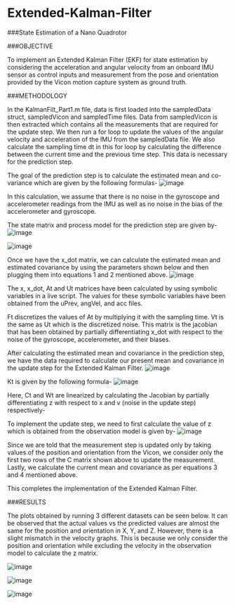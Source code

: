 # Extended-Kalman-Filter
###State Estimation of a Nano Quadrotor

###OBJECTIVE

To implement an Extended Kalman Filter (EKF) for state estimation by considering the acceleration and angular velocity from an onboard IMU sensor as control inputs and measurement from the pose and orientation provided by the Vicon motion capture system as ground truth.

###METHODOLOGY

In the KalmanFilt_Part1.m file, data is first loaded into the sampledData struct, sampledVicon and sampledTime files. Data from sampledVicon is then extracted which contains all the measurements that are required for the update step. We then run a for loop to update the values of the angular velocity and acceleration of the IMU from the sampledData file. We also calculate the sampling time dt in this for loop by calculating the difference between the current time and the previous time step. This data is necessary for the prediction step.

The goal of the prediction step is to calculate the estimated mean and co-variance which are given by the following formulas-
![image](https://github.com/RajatKirloskar/Extended-Kalman-Filter/assets/108690286/5a9f4a7f-1954-413d-9873-47932018e17e)

In this calculation, we assume that there is no noise in the gyroscope and accelerometer readings from the IMU as well as no noise in the bias of the accelerometer and gyroscope.

The state matrix and process model for the prediction step are given by-
![image](https://github.com/RajatKirloskar/Extended-Kalman-Filter/assets/108690286/ac8b410e-99f7-4016-8975-fb2ea4efdda9)

![image](https://github.com/RajatKirloskar/Extended-Kalman-Filter/assets/108690286/a91c2efc-e652-49ce-980f-3a3d9a7b4c92)

Once we have the x_dot matrix, we can calculate the estimated mean and estimated covariance by using the parameters shown below and then plugging them into equations 1 and 2 mentioned above.
![image](https://github.com/RajatKirloskar/Extended-Kalman-Filter/assets/108690286/c9d3b948-9ae3-417d-866f-d12e39bcdbd1)

The x, x_dot, At and Ut matrices have been calculated by using symbolic variables in a live script. The values for these symbolic variables have been obtained from the uPrev, angVel, and acc files.

Ft discretizes the values of At by multiplying it with the sampling time. Vt is the same as Ut which is the discretized noise. This matrix is the jacobian that has been obtained by partially differentiating x_dot with respect to the noise of the gyroscope, accelerometer, and their biases.

After calculating the estimated mean and covariance in the prediction step, we have the data required to calculate our present mean and covariance in the update step for the Extended Kalman Filter. 
![image](https://github.com/RajatKirloskar/Extended-Kalman-Filter/assets/108690286/f736bb16-42a6-4bd3-9b1c-9a54753c49d7)

Kt is given by the following formula-
![image](https://github.com/RajatKirloskar/Extended-Kalman-Filter/assets/108690286/fa4aa49c-b823-4705-8e65-de018b083547)

Here, Ct and Wt are linearized by calculating the Jacobian by partially differentiating z with respect to x and v (noise in the update step) respectively-

To implement the update step, we need to first calculate the value of z which is obtained from the observation model is given by-
![image](https://github.com/RajatKirloskar/Extended-Kalman-Filter/assets/108690286/596c0b78-3e64-4629-aeb2-71f1e5701f86)

Since we are told that the measurement step is updated only by taking values of the position and orientation from the Vicon, we consider only the first two rows of the C matrix shown above to update the measurement. Lastly, we calculate the current mean and covariance as per equations 3 and 4 mentioned above.

This completes the implementation of the Extended Kalman Filter.

###RESULTS

The plots obtained by running 3 different datasets can be seen below. It can be observed that the actual values vs the predicted values are almost the same for the position and orientation in X, Y, and Z. However, there is a slight mismatch in the velocity graphs. This is because we only consider the position and orientation while excluding the velocity in the observation model to calculate the z matrix.

![image](https://github.com/RajatKirloskar/Extended-Kalman-Filter/assets/108690286/5807389a-6662-42cb-9416-a2eb70c170dc)

![image](https://github.com/RajatKirloskar/Extended-Kalman-Filter/assets/108690286/d0641db8-b643-4f3d-9ee8-d68a844950e0)

![image](https://github.com/RajatKirloskar/Extended-Kalman-Filter/assets/108690286/65f90ac5-aa07-42eb-84b3-4caa67b38743)





